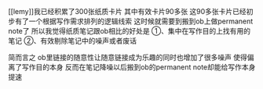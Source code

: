 [[lemy]]我已经积累了300张纸质卡片 其中有效卡片90多张 这90多张卡片已经初步有了一个根据写作需求排列的逻辑线索 这时候就需要到搬到ob上做permanent note了 所以我觉得纸质笔记跟ob相比的好处是
①、集中在写作目的上找有用的笔记
②、有效剔除笔记中的噪声或者废话

简而言之 ob里链接的随意性让随意链接成为乐趣的同时也增加了很多噪声 使得偏离了写作目的本身 反而在笔记降噪以后搬到ob的permanent note却能给写作本身提速